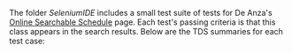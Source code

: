 The folder *SeleniumIDE* includes a small test suite of tests for De Anza's [Online Searchable Schedule](http://www.deanza.edu/schedule/classes/) page. Each test's passing criteria is that this class appears in the search results. Below are the TDS summaries for each test case:
